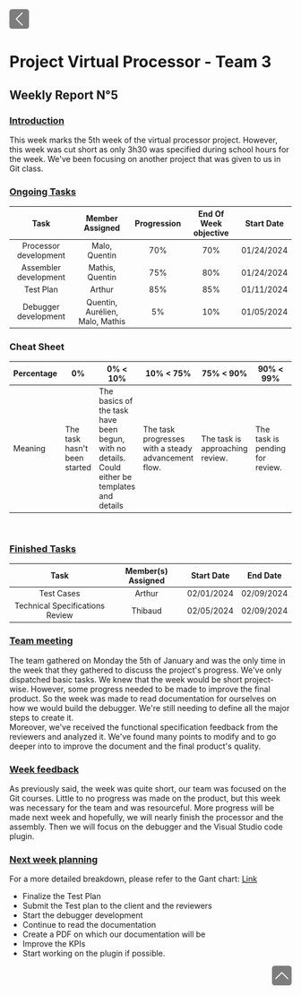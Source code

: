 <div> <a href="./"><img src="../img/back2.png" width="35px"></a>
</div>

# Project Virtual Processor - Team 3  

## Weekly Report N°5

### <u> Introduction </u>

This week marks the 5th week of the virtual processor project. However, this week was cut short as only 3h30 was specified during school hours for the week.
We've been focusing on another project that was given to us in Git class.

### <u> Ongoing Tasks</u>

| Task  | Member Assigned | Progression | End Of Week objective | Start Date |
| :---: | :-------------: | :---------: | :-------------------: | :--------: |
| Processor development   | Malo, Quentin    |    70%           | 70%  | 01/24/2024     |
| Assembler development   | Mathis, Quentin  |    75%           | 80%  | 01/24/2024    |
| Test Plan               | Arthur           |    85%           | 85%     |  01/11/2024 |
| Debugger development    | Quentin, Aurélien, Malo, Mathis     | 5%    |   10% | 01/05/2024  |

### Cheat Sheet

| Percentage | 0%                           | 0% < 10%                                                                                         | 10% < 75%                                           | 75% < 90%                       | 90% < 99%                       | 100%                           |
| ---------- | ---------------------------- | ------------------------------------------------------------------------------------------------ | --------------------------------------------------- | ------------------------------- | ------------------------------- | ------------------------------ |
| Meaning    | The task hasn't been started | The basics of the task have been begun, with no details. Could either be templates and details | The task progresses with a steady advancement flow. | The task is approaching review. | The task is pending for review. | The task is done and included. |

<br>

### <u>Finished Tasks</u>

| Task  | Member(s) Assigned | Start Date | End Date |
| :---: | :----------------: | :--------: | :------: |
| Test Cases | Arthur        | 02/01/2024 |  02/09/2024|
| Technical Specifications Review | Thibaud | 02/05/2024 | 02/09/2024 |

### <u>Team meeting</u>

The team gathered on Monday the 5th of January and was the only time in the week that they gathered to discuss the project's progress. We've only dispatched basic tasks. We knew that the week would be short project-wise. However, some progress needed to be made to improve the final product. So the week was made to read documentation for ourselves on how we would build the debugger. We're still needing to define all the major steps to create it. \
Moreover, we've received the functional specification feedback from the reviewers and analyzed it. We've found many points to modify and to go deeper into to improve the document and the final product's quality.

### <u>Week feedback</u>

As previously said, the week was quite short, our team was focused on the Git courses. Little to no progress was made on the product, but this week was necessary for the team and was resourceful. More progress will be made next week and hopefully, we will nearly finish the processor and the assembly. Then we will focus on the debugger and the Visual Studio code plugin.

### <u>Next week planning </u>

For a more detailed breakdown, please refer to the Gant chart: [Link](https://github.com/users/Biohazardyee/projects/2/views/2)

- Finalize the Test Plan
- Submit the Test plan to the client and the reviewers
- Start the debugger development
- Continue to read the documentation
- Create a PDF on which our documentation will be
- Improve the KPIs
- Start working on the plugin if possible.

<div align="right"><a href="#project-virtual-processor---team-3"><img src="../img/back.png" width="35px"></a></div>

